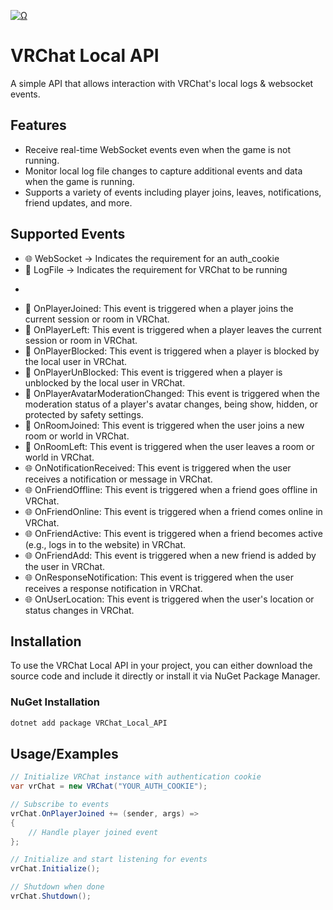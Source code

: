 <a href="Ω"><img src="http://readme-typing-svg.herokuapp.com?font=VT323&size=90&duration=2000&pause=1000&color=F70000&center=true&random=false&width=1100&height=140&lines=%E2%98%A6+VRChat.NET+%E2%98%A6;%E2%98%A6+By+Smoke+%E2%98%A6" alt="Ω" /></a>

# VRChat Local API

A simple API that allows interaction with VRChat's local logs & websocket events.

## Features

- Receive real-time WebSocket events even when the game is not running.
- Monitor local log file changes to capture additional events and data when the game is running.
- Supports a variety of events including player joins, leaves, notifications, friend updates, and more.

## Supported Events
+ 🌐 WebSocket -> Indicates the requirement for an auth_cookie 
+ 📝 LogFile -> Indicates the requirement for VRChat to be running
- 
+ 📝 OnPlayerJoined: This event is triggered when a player joins the current session or room in VRChat.
+ 📝 OnPlayerLeft: This event is triggered when a player leaves the current session or room in VRChat.
+ 📝 OnPlayerBlocked: This event is triggered when a player is blocked by the local user in VRChat.
+ 📝 OnPlayerUnBlocked: This event is triggered when a player is unblocked by the local user in VRChat.
+ 📝 OnPlayerAvatarModerationChanged: This event is triggered when the moderation status of a player's avatar changes, being show, hidden, or protected by safety settings.
+ 📝 OnRoomJoined: This event is triggered when the user joins a new room or world in VRChat.
+ 📝 OnRoomLeft: This event is triggered when the user leaves a room or world in VRChat.
+ 🌐 OnNotificationReceived: This event is triggered when the user receives a notification or message in VRChat.
+ 🌐 OnFriendOffline: This event is triggered when a friend goes offline in VRChat.
+ 🌐 OnFriendOnline: This event is triggered when a friend comes online in VRChat.
+ 🌐 OnFriendActive: This event is triggered when a friend becomes active (e.g., logs in to the website) in VRChat.
+ 🌐 OnFriendAdd: This event is triggered when a new friend is added by the user in VRChat.
+ 🌐 OnResponseNotification: This event is triggered when the user receives a response notification in VRChat.
+ 🌐 OnUserLocation: This event is triggered when the user's location or status changes in VRChat.

## Installation
To use the VRChat Local API in your project, you can either download the source code and include it directly or install it via NuGet Package Manager.

### NuGet Installation
```bash
dotnet add package VRChat_Local_API
```
## Usage/Examples
```csharp
// Initialize VRChat instance with authentication cookie
var vrChat = new VRChat("YOUR_AUTH_COOKIE");

// Subscribe to events
vrChat.OnPlayerJoined += (sender, args) =>
{
    // Handle player joined event
};

// Initialize and start listening for events
vrChat.Initialize();

// Shutdown when done
vrChat.Shutdown();
```
